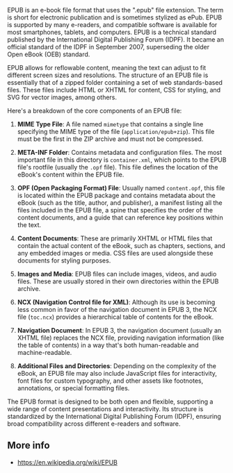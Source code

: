 EPUB is an e-book file format that uses the ".epub" file extension. The term is short for electronic publication and is sometimes stylized as ePub. EPUB is supported by many e-readers, and compatible software is available for most smartphones, tablets, and computers. EPUB is a technical standard published by the International Digital Publishing Forum (IDPF). It became an official standard of the IDPF in September 2007, superseding the older Open eBook (OEB) standard.

EPUB allows for reflowable content, meaning the text can adjust to fit different screen sizes and resolutions. The structure of an EPUB file is essentially that of a zipped folder containing a set of web standards-based files. These files include HTML or XHTML for content, CSS for styling, and SVG for vector images, among others.

Here's a breakdown of the core components of an EPUB file:

1. **MIME Type File**: A file named `mimetype` that contains a single line specifying the MIME type of the file (`application/epub+zip`). This file must be the first in the ZIP archive and must not be compressed.

2. **META-INF Folder**: Contains metadata and configuration files. The most important file in this directory is `container.xml`, which points to the EPUB file's rootfile (usually the `.opf` file). This file defines the location of the eBook's content within the EPUB file.

3. **OPF (Open Packaging Format) File**: Usually named `content.opf`, this file is located within the EPUB package and contains metadata about the eBook (such as the title, author, and publisher), a manifest listing all the files included in the EPUB file, a spine that specifies the order of the content documents, and a guide that can reference key positions within the text.

4. **Content Documents**: These are primarily XHTML or HTML files that contain the actual content of the eBook, such as chapters, sections, and any embedded images or media. CSS files are used alongside these documents for styling purposes.

5. **Images and Media**: EPUB files can include images, videos, and audio files. These are usually stored in their own directories within the EPUB archive.

6. **NCX (Navigation Control file for XML)**: Although its use is becoming less common in favor of the navigation document in EPUB 3, the NCX file (`toc.ncx`) provides a hierarchical table of contents for the eBook.

7. **Navigation Document**: In EPUB 3, the navigation document (usually an XHTML file) replaces the NCX file, providing navigation information (like the table of contents) in a way that's both human-readable and machine-readable.

8. **Additional Files and Directories**: Depending on the complexity of the eBook, an EPUB file may also include JavaScript files for interactivity, font files for custom typography, and other assets like footnotes, annotations, or special formatting files.

The EPUB format is designed to be both open and flexible, supporting a wide range of content presentations and interactivity. Its structure is standardized by the International Digital Publishing Forum (IDPF), ensuring broad compatibility across different e-readers and software.

## More info

- https://en.wikipedia.org/wiki/EPUB
